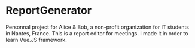 # ReportGenerator
Personnal project for Alice &amp; Bob, a non-profit organization for IT students in Nantes, France. This is a report editor for meetings. I made it in order to learn Vue.JS framework. 
